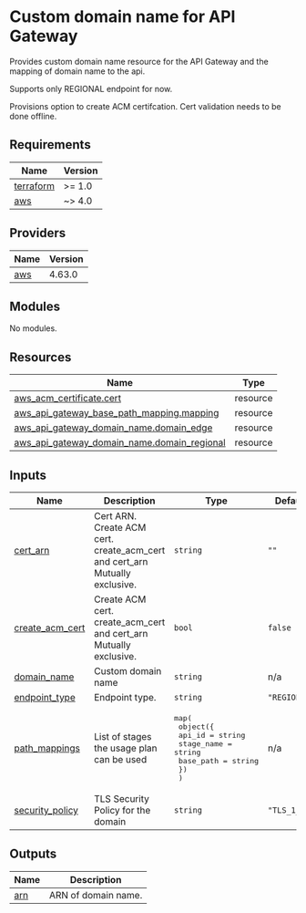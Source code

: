 # Custom domain name for API Gateway

Provides custom domain name resource for the API Gateway and the mapping of domain name to the api.

Supports only REGIONAL endpoint for now.

Provisions option to create ACM certifcation. Cert validation needs to be done offline.

<!-- BEGINNING OF PRE-COMMIT-TERRAFORM DOCS HOOK -->
## Requirements

| Name | Version |
|------|---------|
| <a name="requirement_terraform"></a> [terraform](#requirement\_terraform) | >= 1.0 |
| <a name="requirement_aws"></a> [aws](#requirement\_aws) | ~> 4.0 |

## Providers

| Name | Version |
|------|---------|
| <a name="provider_aws"></a> [aws](#provider\_aws) | 4.63.0 |

## Modules

No modules.

## Resources

| Name | Type |
|------|------|
| [aws_acm_certificate.cert](https://registry.terraform.io/providers/hashicorp/aws/latest/docs/resources/acm_certificate) | resource |
| [aws_api_gateway_base_path_mapping.mapping](https://registry.terraform.io/providers/hashicorp/aws/latest/docs/resources/api_gateway_base_path_mapping) | resource |
| [aws_api_gateway_domain_name.domain_edge](https://registry.terraform.io/providers/hashicorp/aws/latest/docs/resources/api_gateway_domain_name) | resource |
| [aws_api_gateway_domain_name.domain_regional](https://registry.terraform.io/providers/hashicorp/aws/latest/docs/resources/api_gateway_domain_name) | resource |

## Inputs

| Name | Description | Type | Default | Required |
|------|-------------|------|---------|:--------:|
| <a name="input_cert_arn"></a> [cert\_arn](#input\_cert\_arn) | Cert ARN. Create ACM cert. create\_acm\_cert and cert\_arn Mutually exclusive. | `string` | `""` | no |
| <a name="input_create_acm_cert"></a> [create\_acm\_cert](#input\_create\_acm\_cert) | Create ACM cert. create\_acm\_cert and cert\_arn Mutually exclusive. | `bool` | `false` | no |
| <a name="input_domain_name"></a> [domain\_name](#input\_domain\_name) | Custom domain name | `string` | n/a | yes |
| <a name="input_endpoint_type"></a> [endpoint\_type](#input\_endpoint\_type) | Endpoint type. | `string` | `"REGIONAL"` | no |
| <a name="input_path_mappings"></a> [path\_mappings](#input\_path\_mappings) | List of stages the usage plan can be used | <pre>map(<br>    object({<br>      api_id     = string<br>      stage_name = string<br>      base_path  = string<br>    })<br>  )</pre> | n/a | yes |
| <a name="input_security_policy"></a> [security\_policy](#input\_security\_policy) | TLS Security Policy for the domain | `string` | `"TLS_1_2"` | no |

## Outputs

| Name | Description |
|------|-------------|
| <a name="output_arn"></a> [arn](#output\_arn) | ARN of domain name. |
<!-- END OF PRE-COMMIT-TERRAFORM DOCS HOOK -->
